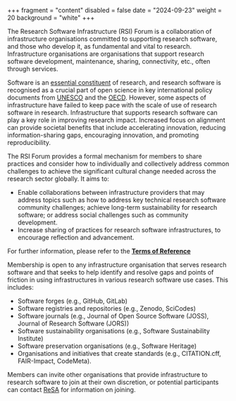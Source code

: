 +++
fragment = "content"
disabled = false
date = "2024-09-23"
weight = 20
background = "white"
+++

The Research Software Infrastructure (RSI) Forum is a collaboration of infrastructure organisations committed to supporting research software, and those who develop it, as fundamental and vital to research. Infrastructure organisations are organisations that support research software development, maintenance, sharing, connectivity, etc., often through services.

Software is an [essential constituent](https://doi.org/10.1038/s43588-024-00651-2) of research, and research software is recognised as a crucial part of open science in key international policy documents from [UNESCO](https://en.unesco.org/science-sustainable-future/open-science/recommendation) and the [OECD](https://www.oecd.org/en/publications/oecd-principles-and-guidelines-for-access-to-research-data-from-public-funding_9789264034020-en-fr.html). However, some aspects of infrastructure have failed to keep pace with the scale of use of research software in research. Infrastructure that supports research software can play a key role in improving research impact. Increased focus on alignment can provide societal benefits that include accelerating innovation, reducing information-sharing gaps, encouraging innovation, and promoting reproducibility. 

The RSI Forum provides a formal mechanism for members to share practices and consider how to individually and collectively address common challenges to achieve the significant cultural change needed across the research sector globally. It aims to:

- Enable collaborations between infrastructure providers that may address topics such as how to address key technical research software community challenges; achieve long-term sustainability for research software; or address social challenges such as community development.
- Increase sharing of practices for research software infrastructures, to encourage reflection and advancement.

For further information, please refer to the [**Terms of Reference**](https://docs.google.com/document/d/1nsbAi_Uag-r2bL3-8Zy6W_UUj6FXzdNB5-OxQUm8fv8/edit)  

Membership is open to any infrastructure organisation that serves research software and that seeks to help identify and resolve gaps and points of friction in using infrastructures in various research software use cases. This includes:

- Software forges (e.g., GitHub, GitLab)
- Software registries and repositories (e.g., Zenodo, SciCodes)
- Software journals (e.g., Journal of Open Source Software (JOSS), Journal of Research Software (JORS))
- Software sustainability organisations (e.g., Software Sustainability Institute)
- Software preservation organisations (e.g., Software Heritage)
- Organisations and initiatives that create standards (e.g., CITATION.cff, FAIR-Impact, CodeMeta). 

Members can invite other organisations that provide infrastructure to research software to join at their own discretion, or potential participants can contact [ReSA](mailto:info@researchsoft.org) for information on joining.
